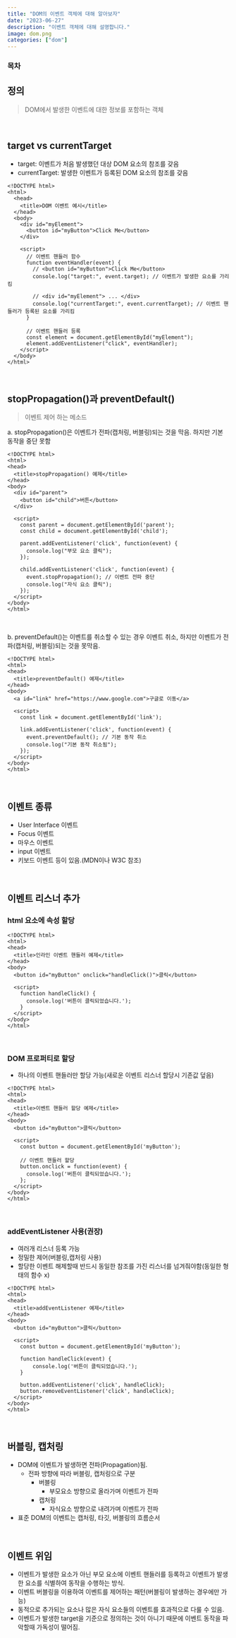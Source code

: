 ```yaml
---
title: "DOM의 이벤트 객체에 대해 알아보자"
date: "2023-06-27"
description: "이벤트 객체에 대해 설명합니다."
image: dom.png
categories: ["dom"]
---
```


### 목차

## 정의

> DOM에서 발생한 이벤트에 대한 정보를 포함하는 객체

<br>

## target vs currentTarget

- target: 이벤트가 처음 발생했던 대상 DOM 요소의 참조를 갖음
- currentTarget: 발생한 이벤트가 등록된 DOM 요소의 참조를 갖음

```html[class="line-numbers"]
<!DOCTYPE html>
<html>
  <head>
    <title>DOM 이벤트 예시</title>
  </head>
  <body>
    <div id="myElement">
      <button id="myButton">Click Me</button>
    </div>

    <script>
      // 이벤트 핸들러 함수
      function eventHandler(event) {
        // <button id="myButton">Click Me</button>
        console.log("target:", event.target); // 이벤트가 발생한 요소를 가리킴

        // <div id="myElement"> ... </div>
        console.log("currentTarget:", event.currentTarget); // 이벤트 핸들러가 등록된 요소를 가리킴
      }

      // 이벤트 핸들러 등록
      const element = document.getElementById("myElement");
      element.addEventListener("click", eventHandler);
    </script>
  </body>
</html>
```

<br>

## stopPropagation()과 preventDefault()

> 이벤트 제어 하는 메소드

a. stopPropagation()은 이벤트가 전파(캡처링, 버블링)되는 것을 막음. 하지만 기본 동작을 중단 못함

```html[class="line-numbers"]
<!DOCTYPE html>
<html>
<head>
  <title>stopPropagation() 예제</title>
</head>
<body>
  <div id="parent">
    <button id="child">버튼</button>
  </div>

  <script>
    const parent = document.getElementById('parent');
    const child = document.getElementById('child');

    parent.addEventListener('click', function(event) {
      console.log("부모 요소 클릭");
    });

    child.addEventListener('click', function(event) {
      event.stopPropagation(); // 이벤트 전파 중단
      console.log("자식 요소 클릭");
    });
  </script>
</body>
</html>

```

<br>

b. preventDefault()는 이벤트를 취소할 수 있는 경우 이벤트 취소, 하지만 이벤트가 전파(캡처링, 버블링)되는 것을 못막음.

```html[class="line-numbers"]
<!DOCTYPE html>
<html>
<head>
  <title>preventDefault() 예제</title>
</head>
<body>
  <a id="link" href="https://www.google.com">구글로 이동</a>

  <script>
    const link = document.getElementById('link');

    link.addEventListener('click', function(event) {
      event.preventDefault(); // 기본 동작 취소
      console.log("기본 동작 취소됨");
    });
  </script>
</body>
</html>
```

<br>

## 이벤트 종류

- User Interface 이벤트
- Focus 이벤트
- 마우스 이벤트
- input 이벤트
- 키보드 이벤트 등이 있음.(MDN이나 W3C 참조)

<br>

## 이벤트 리스너 추가

### html 요소에 속성 할당

```html[class="line-numbers"]
<!DOCTYPE html>
<html>
<head>
  <title>인라인 이벤트 핸들러 예제</title>
</head>
<body>
  <button id="myButton" onclick="handleClick()">클릭</button>

  <script>
    function handleClick() {
      console.log('버튼이 클릭되었습니다.');
    }
  </script>
</body>
</html>
```

<br>

### DOM 프로퍼티로 할당

- 하나의 이벤트 핸들러만 할당 가능(새로운 이벤트 리스너 할당시 기존값 덮음)

```html[class="line-numbers"]
<!DOCTYPE html>
<html>
<head>
  <title>이벤트 핸들러 할당 예제</title>
</head>
<body>
  <button id="myButton">클릭</button>

  <script>
    const button = document.getElementById('myButton');

    // 이벤트 핸들러 할당
    button.onclick = function(event) {
      console.log('버튼이 클릭되었습니다.');
    };
  </script>
</body>
</html>
```

<br>

### addEventListener 사용(권장)

- 여러개 리스너 등록 가능
- 정밀한 제어(버블링,캡처링 사용)
- 할당한 이벤트 해제할때 반드시 동일한 참조를 가진 리스너를 넘겨줘야함(동일한 형태의 함수 x)

```html[class='line-numbers']
<!DOCTYPE html>
<html>
<head>
  <title>addEventListener 예제</title>
</head>
<body>
  <button id="myButton">클릭</button>

  <script>
    const button = document.getElementById('myButton');

    function handleClick(event) {
        console.log('버튼이 클릭되었습니다.');
    }

    button.addEventListener('click', handleClick);
    button.removeEventListener('click', handleClick);
  </script>
</body>
</html>
```

<br>

## 버블링, 캡처링

- DOM에 이벤트가 발생하면 전파(Propagation)됨.
  - 전파 방향에 따라 버블링, 캡처링으로 구분
    - 버블링
      - 부모요소 방향으로 올라가며 이벤트가 전파
    - 캡처링
      - 자식요소 방향으로 내려가며 이벤트가 전파
- 표준 DOM의 이벤트는 캡처링, 타깃, 버블링의 흐름순서

<br>

## 이벤트 위임

- 이벤트가 발생한 요소가 아닌 부모 요소에 이벤트 핸들러를 등록하고 이벤트가 발생한 요소를 식별하여 동작을 수행하는 방식.
- 이벤트 버블링을 이용하여 이벤트를 제어하는 패턴(버블링이 발생하는 경우에만 가능)
- 동적으로 추가되는 요소나 많은 자식 요소들의 이벤트를 효과적으로 다룰 수 있음.
- 이벤트가 발생한 target을 기준으로 정의하는 것이 아니기 때문에 이벤트 동작을 파악할때 가독성이 떨어짐.
